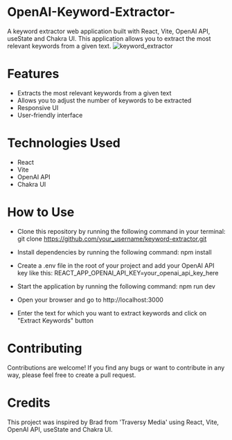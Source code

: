 # OpenAI-Keyword-Extractor-
A keyword extractor web application built with React, Vite, OpenAI API, useState and Chakra UI. This application allows you to extract the most relevant keywords from a given text.
![keyword_extractor](https://user-images.githubusercontent.com/117073615/227584818-e817f0f5-2b50-45ba-a864-35d9d8293125.png)

# Features
- Extracts the most relevant keywords from a given text
- Allows you to adjust the number of keywords to be extracted
- Responsive UI
- User-friendly interface

# Technologies Used
- React
- Vite
- OpenAI API
- Chakra UI

# How to Use

- Clone this repository by running the following command in your terminal: git clone https://github.com/your_username/keyword-extractor.git

- Install dependencies by running the following command: npm install

- Create a .env file in the root of your project and add your OpenAI API key like this: REACT_APP_OPENAI_API_KEY=your_openai_api_key_here

- Start the application by running the following command: npm run dev

- Open your browser and go to http://localhost:3000

- Enter the text for which you want to extract keywords and click on "Extract Keywords" button

# Contributing
Contributions are welcome! If you find any bugs or want to contribute in any way, please feel free to create a pull request.

# Credits
This project was inspired by Brad from 'Traversy Media' using React, Vite, OpenAI API, useState and Chakra UI.
